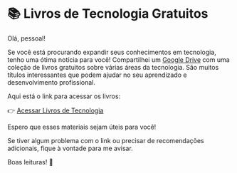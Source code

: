 # 📚 Livros de Tecnologia Gratuitos

Olá, pessoal!

Se você está procurando expandir seus conhecimentos em tecnologia, tenho uma ótima notícia para você! Compartilhei um [Google Drive](https://drive.google.com/drive/folders/EXEMPLO) com uma coleção de livros gratuitos sobre várias áreas da tecnologia. São muitos títulos interessantes que podem ajudar no seu aprendizado e desenvolvimento profissional.

Aqui está o link para acessar os livros:

👉 [Acessar Livros de Tecnologia](https://drive.google.com/drive/folders/1wAprjY4UHA7wowNO4DufbmVaud24OBFO?usp=sharing)

Espero que esses materiais sejam úteis para você!

Se tiver algum problema com o link ou precisar de recomendações adicionais, fique à vontade para me avisar.

Boas leituras! 🚀
